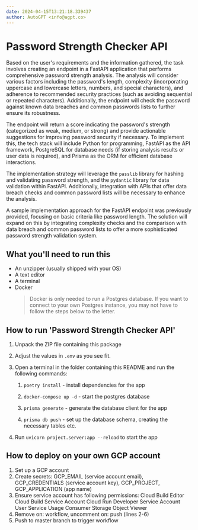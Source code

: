 ```yaml
---
date: 2024-04-15T13:21:18.339437
author: AutoGPT <info@agpt.co>
---
```


# Password Strength Checker API

Based on the user's requirements and the information gathered, the task involves creating an endpoint in a FastAPI application that performs comprehensive password strength analysis. The analysis will consider various factors including the password's length, complexity (incorporating uppercase and lowercase letters, numbers, and special characters), and adherence to recommended security practices (such as avoiding sequential or repeated characters). Additionally, the endpoint will check the password against known data breaches and common passwords lists to further ensure its robustness. 

The endpoint will return a score indicating the password's strength (categorized as weak, medium, or strong) and provide actionable suggestions for improving password security if necessary. To implement this, the tech stack will include Python for programming, FastAPI as the API framework, PostgreSQL for database needs (if storing analysis results or user data is required), and Prisma as the ORM for efficient database interactions. 

The implementation strategy will leverage the `passlib` library for hashing and validating password strength, and the `pydantic` library for data validation within FastAPI. Additionally, integration with APIs that offer data breach checks and common password lists will be necessary to enhance the analysis. 

A sample implementation approach for the FastAPI endpoint was previously provided, focusing on basic criteria like password length. The solution will expand on this by integrating complexity checks and the comparison with data breach and common password lists to offer a more sophisticated password strength validation system.

## What you'll need to run this
* An unzipper (usually shipped with your OS)
* A text editor
* A terminal
* Docker
  > Docker is only needed to run a Postgres database. If you want to connect to your own
  > Postgres instance, you may not have to follow the steps below to the letter.


## How to run 'Password Strength Checker API'

1. Unpack the ZIP file containing this package

2. Adjust the values in `.env` as you see fit.

3. Open a terminal in the folder containing this README and run the following commands:

    1. `poetry install` - install dependencies for the app

    2. `docker-compose up -d` - start the postgres database

    3. `prisma generate` - generate the database client for the app

    4. `prisma db push` - set up the database schema, creating the necessary tables etc.

4. Run `uvicorn project.server:app --reload` to start the app

## How to deploy on your own GCP account
1. Set up a GCP account
2. Create secrets: GCP_EMAIL (service account email), GCP_CREDENTIALS (service account key), GCP_PROJECT, GCP_APPLICATION (app name)
3. Ensure service account has following permissions: 
    Cloud Build Editor
    Cloud Build Service Account
    Cloud Run Developer
    Service Account User
    Service Usage Consumer
    Storage Object Viewer
4. Remove on: workflow, uncomment on: push (lines 2-6)
5. Push to master branch to trigger workflow
